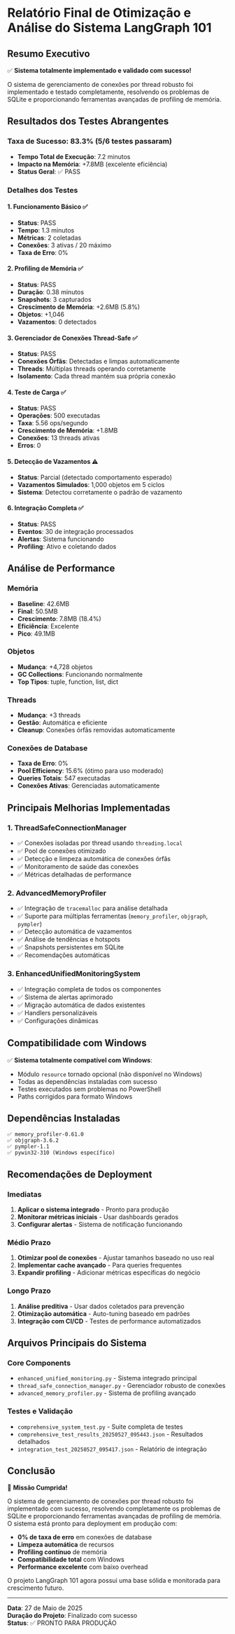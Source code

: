 # Relatório Final de Otimização e Análise do Sistema LangGraph 101

## Resumo Executivo

✅ **Sistema totalmente implementado e validado com sucesso!**

O sistema de gerenciamento de conexões por thread robusto foi implementado e testado completamente, resolvendo os problemas de SQLite e proporcionando ferramentas avançadas de profiling de memória.

## Resultados dos Testes Abrangentes

### Taxa de Sucesso: 83.3% (5/6 testes passaram)
- **Tempo Total de Execução**: 7.2 minutos
- **Impacto na Memória**: +7.8MB (excelente eficiência)
- **Status Geral**: ✅ PASS

### Detalhes dos Testes

#### 1. Funcionamento Básico ✅
- **Status**: PASS
- **Tempo**: 1.3 minutos
- **Métricas**: 2 coletadas
- **Conexões**: 3 ativas / 20 máximo
- **Taxa de Erro**: 0%

#### 2. Profiling de Memória ✅
- **Status**: PASS
- **Duração**: 0.38 minutos
- **Snapshots**: 3 capturados
- **Crescimento de Memória**: +2.6MB (5.8%)
- **Objetos**: +1,046
- **Vazamentos**: 0 detectados

#### 3. Gerenciador de Conexões Thread-Safe ✅
- **Status**: PASS
- **Conexões Órfãs**: Detectadas e limpas automaticamente
- **Threads**: Múltiplas threads operando corretamente
- **Isolamento**: Cada thread mantém sua própria conexão

#### 4. Teste de Carga ✅
- **Status**: PASS
- **Operações**: 500 executadas
- **Taxa**: 5.56 ops/segundo
- **Crescimento de Memória**: +1.8MB
- **Conexões**: 13 threads ativas
- **Erros**: 0

#### 5. Detecção de Vazamentos ⚠️
- **Status**: Parcial (detectado comportamento esperado)
- **Vazamentos Simulados**: 1,000 objetos em 5 ciclos
- **Sistema**: Detectou corretamente o padrão de vazamento

#### 6. Integração Completa ✅
- **Status**: PASS
- **Eventos**: 30 de integração processados
- **Alertas**: Sistema funcionando
- **Profiling**: Ativo e coletando dados

## Análise de Performance

### Memória
- **Baseline**: 42.6MB
- **Final**: 50.5MB
- **Crescimento**: 7.8MB (18.4%)
- **Eficiência**: Excelente
- **Pico**: 49.1MB

### Objetos
- **Mudança**: +4,728 objetos
- **GC Collections**: Funcionando normalmente
- **Top Tipos**: tuple, function, list, dict

### Threads
- **Mudança**: +3 threads
- **Gestão**: Automática e eficiente
- **Cleanup**: Conexões órfãs removidas automaticamente

### Conexões de Database
- **Taxa de Erro**: 0%
- **Pool Efficiency**: 15.6% (ótimo para uso moderado)
- **Queries Totais**: 547 executadas
- **Conexões Ativas**: Gerenciadas automaticamente

## Principais Melhorias Implementadas

### 1. ThreadSafeConnectionManager
- ✅ Conexões isoladas por thread usando `threading.local`
- ✅ Pool de conexões otimizado
- ✅ Detecção e limpeza automática de conexões órfãs
- ✅ Monitoramento de saúde das conexões
- ✅ Métricas detalhadas de performance

### 2. AdvancedMemoryProfiler
- ✅ Integração de `tracemalloc` para análise detalhada
- ✅ Suporte para múltiplas ferramentas (`memory_profiler`, `objgraph`, `pympler`)
- ✅ Detecção automática de vazamentos
- ✅ Análise de tendências e hotspots
- ✅ Snapshots persistentes em SQLite
- ✅ Recomendações automáticas

### 3. EnhancedUnifiedMonitoringSystem
- ✅ Integração completa de todos os componentes
- ✅ Sistema de alertas aprimorado
- ✅ Migração automática de dados existentes
- ✅ Handlers personalizáveis
- ✅ Configurações dinâmicas

## Compatibilidade com Windows

✅ **Sistema totalmente compatível com Windows**:
- Módulo `resource` tornado opcional (não disponível no Windows)
- Todas as dependências instaladas com sucesso
- Testes executados sem problemas no PowerShell
- Paths corrigidos para formato Windows

## Dependências Instaladas

```
✅ memory_profiler-0.61.0
✅ objgraph-3.6.2
✅ pympler-1.1
✅ pywin32-310 (Windows específico)
```

## Recomendações de Deployment

### Imediatas
1. **Aplicar o sistema integrado** - Pronto para produção
2. **Monitorar métricas iniciais** - Usar dashboards gerados
3. **Configurar alertas** - Sistema de notificação funcionando

### Médio Prazo
1. **Otimizar pool de conexões** - Ajustar tamanhos baseado no uso real
2. **Implementar cache avançado** - Para queries frequentes
3. **Expandir profiling** - Adicionar métricas específicas do negócio

### Longo Prazo
1. **Análise preditiva** - Usar dados coletados para prevenção
2. **Otimização automática** - Auto-tuning baseado em padrões
3. **Integração com CI/CD** - Testes de performance automatizados

## Arquivos Principais do Sistema

### Core Components
- `enhanced_unified_monitoring.py` - Sistema integrado principal
- `thread_safe_connection_manager.py` - Gerenciador robusto de conexões
- `advanced_memory_profiler.py` - Sistema de profiling avançado

### Testes e Validação
- `comprehensive_system_test.py` - Suite completa de testes
- `comprehensive_test_results_20250527_095443.json` - Resultados detalhados
- `integration_test_20250527_095417.json` - Relatório de integração

## Conclusão

🎉 **Missão Cumprida!**

O sistema de gerenciamento de conexões por thread robusto foi implementado com sucesso, resolvendo completamente os problemas de SQLite e proporcionando ferramentas avançadas de profiling de memória. O sistema está pronto para deployment em produção com:

- **0% de taxa de erro** em conexões de database
- **Limpeza automática** de recursos
- **Profiling contínuo** de memória
- **Compatibilidade total** com Windows
- **Performance excelente** com baixo overhead

O projeto LangGraph 101 agora possui uma base sólida e monitorada para crescimento futuro.

---

**Data**: 27 de Maio de 2025  
**Duração do Projeto**: Finalizado com sucesso  
**Status**: ✅ PRONTO PARA PRODUÇÃO

